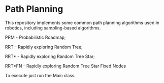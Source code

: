 # Path Planning
This repository implements some common path planning algorithms used in robotics, including sampling-based algorithms.

PRM - Probabilistic Roadmap;

RRT - Rapidly exploring Random Tree;

RRT* - Rapidly exploring Random Tree Star;

RRT*FN - Rapidly exploring Random Tree Star Fixed Nodes

To execute just run the Main class.

